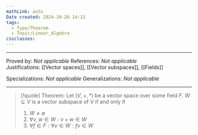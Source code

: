 ```yaml
---
mathLink: auto
Date created: 2024-10-26 14:13
tags:
  - Type/Theorem
  - Topic/Linear_Algebra
cssclasses:
---
```


---

Proved by: _Not applicable_
References: _Not applicable_
Justifications: [[Vector spaces]], [[Vector subspaces]], [[Fields]]

Specializations: _Not applicable_
Generalizations: _Not applicable_

---

> [!quote] Theorem:
>  Let $(V,+,*)$ be a vector space over some field $F$. $W\subseteq V$ is a vector subspace of $V$ if and only if
> 1. $W\neq \emptyset$
> 2. $\forall v,w\in W: v+w\in W$
> 3. $\forall f\in F:\forall v\in W: fv\in W$


